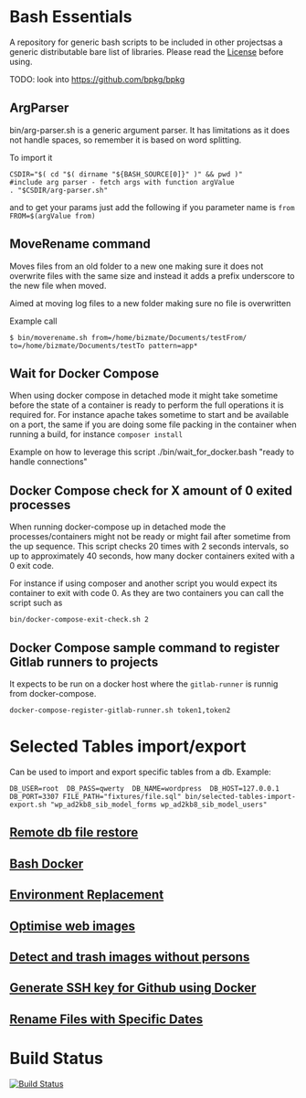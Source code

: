 # Bash Essentials
A repository for generic bash scripts to be included in other projectsas a generic distributable bare list of libraries.
Please read the [License](./LICENSE.md) before using.

TODO: look into https://github.com/bpkg/bpkg

## ArgParser
bin/arg-parser.sh is a generic argument parser. It has limitations as
it does not handle spaces, so remember it is based on word splitting.

To import it

```
CSDIR="$( cd "$( dirname "${BASH_SOURCE[0]}" )" && pwd )"
#include arg parser - fetch args with function argValue
. "$CSDIR/arg-parser.sh"
```

and to get your params just add the following if you parameter name is `from`
`FROM=$(argValue from)`

## MoveRename command

Moves files from an old folder to a new one making sure it does not
overwrite files with the same size and instead it adds a prefix
underscore to the new file when moved.

Aimed at moving log files to a new folder making sure no file is
overwritten

Example call

```
$ bin/moverename.sh from=/home/bizmate/Documents/testFrom/ to=/home/bizmate/Documents/testTo pattern=app*
```

## Wait for Docker Compose

When using docker compose in detached mode it might take sometime before
the state of a container is ready to perform the full operations it is
required for. For instance apache takes sometime to start and be
available on a port, the same if you are doing some file packing in the
container when running a build, for instance `composer install`

Example on how to leverage this script
./bin/wait_for_docker.bash "ready to handle connections"

## Docker Compose check for X amount of 0 exited processes
When running docker-compose up in detached mode the processes/containers might not be ready or might fail after sometime
from the up sequence. 
This script checks 20 times with 2 seconds intervals, so up to approximately 40 seconds, how many docker containers 
exited with a 0 exit code.
 
For instance if using composer and another script you would expect its container to exit 
with code 0. As they are two containers you can call the script such as

`bin/docker-compose-exit-check.sh 2`

## Docker Compose sample command to register Gitlab runners to projects

It expects to be run on a docker host where the `gitlab-runner` is runnig from docker-compose.

`docker-compose-register-gitlab-runner.sh token1,token2`

# Selected Tables import/export
Can be used to import and export specific tables from a db. Example:

```
DB_USER=root  DB_PASS=qwerty  DB_NAME=wordpress  DB_HOST=127.0.0.1 DB_PORT=3307 FILE_PATH="fixtures/file.sql" bin/selected-tables-import-export.sh "wp_ad2kb8_sib_model_forms wp_ad2kb8_sib_model_users"
```


## [Remote db file restore](/docs/REMOTE_DB_FILE_RESTORE.md)
## [Bash Docker](/docs/BASH_DOCKER.md)
## [Environment Replacement](/docs/ENV_REPLACE.md)
## [Optimise web images](/docs/OPTIMISE_FOR_WEB.md)
## [Detect and trash images without persons](/docs/DARKNET_DETECT_AND_TRASH.md)
## [Generate SSH key for Github using Docker](/docs/SSH_KEYGEN_GITHUB_DOCKER.md)
## [Rename Files with Specific Dates](/docs/FILE_WITH_DATES_RENAME.md)

# Build Status

[![Build Status](https://travis-ci.com/bizmate/bash-essentials.svg?branch=master)](https://travis-ci.com/bizmate/bash-essentials)
